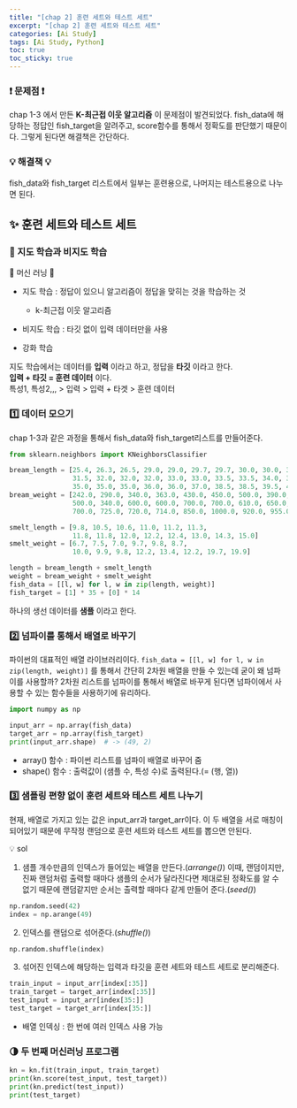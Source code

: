 ```yaml
---
title: "[chap 2] 훈련 세트와 테스트 세트"
excerpt: "[chap 2] 훈련 세트와 테스트 세트"
categories: [Ai Study]
tags: [Ai Study, Python]
toc: true
toc_sticky: true
---
```


### ❗ 문제점 ❗

chap 1-3 에서 만든 **K-최근접 이웃 알고리즘** 이 문제점이 발견되었다. fish_data에 해당하는 정답인 fish_target을 알려주고, score함수를 통해서 정확도를 판단했기 때문이다. 그렇게 된다면 해결책은 간단하다.

### 💡 해결책 💡

fish_data와 fish_target 리스트에서 일부는 훈련용으로, 나머지는 테스트용으로 나누면 된다.

## ✨ 훈련 세트와 테스트 세트

### 📖 지도 학습과 비지도 학습

🎰 머신 러닝 🎰

- 지도 학습 : 정답이 있으니 알고리즘이 정답을 맞히는 것을 학습하는 것

  - k-최근접 이웃 알고리즘

- 비지도 학습 : 타깃 없이 입력 데이터만을 사용

- 강화 학습

지도 학습에서는 데이터를 **입력** 이라고 하고, 정답을 **타깃** 이라고 한다. <br>
**입력 + 타깃 = 훈련 데이터** 이다. <br>
특성1, 특성2,,, > 입력 > 입력 + 타겟 > 훈련 데이터

### 1️⃣ 데이터 모으기

chap 1-3과 같은 과정을 통해서 fish_data와 fish_target리스트를 만들어준다.

```python
from sklearn.neighbors import KNeighborsClassifier

bream_length = [25.4, 26.3, 26.5, 29.0, 29.0, 29.7, 29.7, 30.0, 30.0, 30.7, 31.0, 31.0,
                31.5, 32.0, 32.0, 32.0, 33.0, 33.0, 33.5, 33.5, 34.0, 34.0, 34.5, 35.0,
                35.0, 35.0, 35.0, 36.0, 36.0, 37.0, 38.5, 38.5, 39.5, 41.0, 41.0]
bream_weight = [242.0, 290.0, 340.0, 363.0, 430.0, 450.0, 500.0, 390.0, 450.0, 500.0, 475.0, 500.0,
                500.0, 340.0, 600.0, 600.0, 700.0, 700.0, 610.0, 650.0, 575.0, 685.0, 620.0, 680.0,
                700.0, 725.0, 720.0, 714.0, 850.0, 1000.0, 920.0, 955.0, 925.0, 975.0, 950.0]

smelt_length = [9.8, 10.5, 10.6, 11.0, 11.2, 11.3,
                11.8, 11.8, 12.0, 12.2, 12.4, 13.0, 14.3, 15.0]
smelt_weight = [6.7, 7.5, 7.0, 9.7, 9.8, 8.7,
                10.0, 9.9, 9.8, 12.2, 13.4, 12.2, 19.7, 19.9]

length = bream_length + smelt_length
weight = bream_weight + smelt_weight
fish_data = [[l, w] for l, w in zip(length, weight)]
fish_target = [1] * 35 + [0] * 14
```

하나의 생선 데이터를 **샘플** 이라고 한다.

### 2️⃣ 넘파이를 통해서 배열로 바꾸기

파이썬의 대표적인 배열 라이브러리이다. `fish_data = [[l, w] for l, w in zip(length, weight)]` 를 통해서 간단히 2차원 배열을 만들 수 있는데 굳이 왜 넘파이를 사용할까? 2차원 리스트를 넘파이를 통해서 배열로 바꾸게 된다면 넘파이에서 사용할 수 있는 함수들을 사용하기에 유리하다.

```python
import numpy as np

input_arr = np.array(fish_data)
target_arr = np.array(fish_target)
print(input_arr.shape)  # -> (49, 2)
```

- array() 함수 : 파이썬 리스트를 넘파이 배열로 바꾸어 줌
- shape() 함수 : 출력값이 (샘플 수, 특성 수)로 출력된다.(= (행, 열))

### 3️⃣ 샘플링 편향 없이 훈련 세트와 테스트 세트 나누기

현재, 배열로 가지고 있는 값은 input_arr과 target_arr이다. 이 두 배열을 서로 매칭이 되어있기 때문에 무작정 랜덤으로 훈련 세트와 테스트 세트를 뽑으면 안된다.

💡 sol

1. 샘플 개수만큼의 인덱스가 들어있는 배열을 만든다.(_arrange()_) 이때, 랜덤이지만, 진짜 랜덤처럼 출력할 때마다 샘플의 순서가 달라진다면 제대로된 정확도를 알 수 없기 때문에 랜덤같지만 순서는 출력할 때마다 같게 만들어 준다.(_seed()_)

```python
np.random.seed(42)
index = np.arange(49)
```

2. 인덱스를 랜덤으로 섞어준다.(_shuffle()_)

```python
np.random.shuffle(index)
```

3. 섞어진 인덱스에 해당하는 입력과 타깃을 훈련 세트와 테스트 세트로 분리해준다.

```python
train_input = input_arr[index[:35]]
train_target = target_arr[index[:35]]
test_input = input_arr[index[35:]]
test_target = target_arr[index[35:]]
```

- 배열 인덱싱 : 한 번에 여러 인덱스 사용 가능

### 🌗 두 번째 머신러닝 프로그램

```python
kn = kn.fit(train_input, train_target)
print(kn.score(test_input, test_target))
print(kn.predict(test_input))
print(test_target)
```
